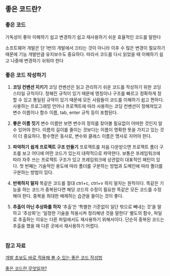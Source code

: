 ## 좋은 코드란?

### 좋은 코드

가독성이 좋아 이해하기 쉽고 변경하기 쉽고 재사용하기 쉬운 효율적인 코드를 말한다

소프트웨어 개발은 단 1번의 개발에서 끄타는 것이 아니라 이후 수 많은 변경이 필요하기 때문에 기능 개발만큼 유지보수도 중요하다. 따라서 코드를 다시 읽었을 때 이해하기 쉽고 나중에 변경하기 쉬워야 한다
<br />

### 좋은 코드 작성하기

1. **코딩 컨벤션 지키기**
   코딩 컨벤션은 읽고 관리하기 쉬운 코드를 작성하기 위한 코딩 스타일 규칙이다. 정해진 규칙이 있기 때문에 명칭이나 구조를 빠르고 정확하게 정할 수 있고 통일된 규약이 있기 때문에 모든 사람들이 코드를 이해하기 쉽고 편하다.
   사용하는 프로그래밍 언어나 프로젝트에 따라 사용하는 코딩 컨벤션이 정해져있고 변수 이름이나 함수 이름, tab, enter 규칙 등이 포함된다.
   <br />

2. **좋은 이름 짓기**
   변수 이름만 보면 변수의 정의를 찾아볼 필요없이 어떠한 것인지 알 수 있어야 한다. 이름의 길이를 줄이는 것보다는 이름이 명확한 뜻을 가지고 있는 것이 더 중요하다. 함수명은 동사로, 변수와 클래스 이름은 명사로 지어야 한다.
   <br />

3. **파악하기 쉽게 프로젝트 구조 만들기**
   프로젝트를 처음 다운받으면 프로젝트 폴더 구조를 보고 어디에 어떤 코드가 있는지 대략적으로 파악한다. 보통은 프레임워크에 따라 자주 쓰는 프로젝트 구조가 있고 프레임워크에 상관없이 대표적인 패턴이 있다. 첫 번째는 기술적인 용도에 따라 폴더를 구분하는 방법과 도메인에 따라 폴더를 구분하는 방법이 있다.
   <br />

4. **반복하지 말자**
   똑같은 코드를 절대 ctrl+c, ctrl+v 하지 말자는 원칙이다. 똑같은 기능을 하는 코드가 중복된다면 해당 코드의 수정이 필요한 똑같은 모든 코드를 수정해야 한다. 중복을 최대한 배제하는 습관을 들이는 것이 좋다.
   <br />

5. **추출이 아닌 추상화를 하자**
   ‘추출’은 ‘특별한 기준없이 일단 밖으로 빼내는 것’을 말하고 ‘추상화’는 ‘일정한 기술을 적용시켜 정리해낸 것을 말한다’ 별도의 함수, 파일로 추출하는 이유는 다른 파일에서도 재사용하기 위해서이다. 단순히 중복된 코드는 추출을 했을 때 다른 곳에서 재사용하기 어렵다.
   <br /><br />

### 참고 자료

[개발 초보도 바로 적용해 볼 수 있는 좋은 코드 작성법](https://velog.io/@couchcoding/%EA%B0%9C%EB%B0%9C-%EC%B4%88%EB%B3%B4%EB%8F%84-%EB%B0%94%EB%A1%9C-%EC%A0%81%EC%9A%A9%ED%95%B4-%EB%B3%BC-%EC%88%98-%EC%9E%88%EB%8A%94-%EC%A2%8B%EC%9D%80-%EC%BD%94%EB%93%9C-%EC%9E%91%EC%84%B1%EB%B2%95)

[좋은 코드란 무엇일까?](https://jbee.io/etc/what-is-good-code/)
